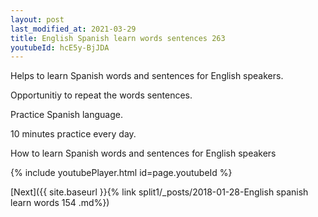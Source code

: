 ```yaml
---
layout: post
last_modified_at: 2021-03-29
title: English Spanish learn words sentences 263 
youtubeId: hcE5y-BjJDA
---
```

 
 
Helps to learn Spanish words and sentences for English speakers.

Opportunitiy to repeat the words sentences. 

Practice Spanish language. 
 
10 minutes practice every day. 
 
How to learn Spanish words and sentences for English speakers 
 
{% include youtubePlayer.html id=page.youtubeId %}
 
 
[Next]({{ site.baseurl }}{% link  split1/_posts/2018-01-28-English spanish learn words 154 .md%})
 
